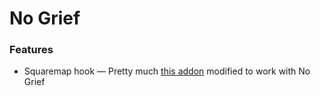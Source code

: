 # No Grief
### Features
- Squaremap hook — Pretty much [this addon](https://github.com/jpenilla/squaremap-addons/tree/master/addons/claimchunk/src/main/java/xyz/jpenilla/squaremap/addon/claimchunk) modified to work with No Grief